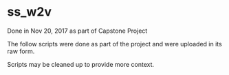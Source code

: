 # ss_w2v
Done in Nov 20, 2017 as part of Capstone Project

The follow scripts were done as part of the project and were uploaded in its raw form.

Scripts may be cleaned up to provide more context.

